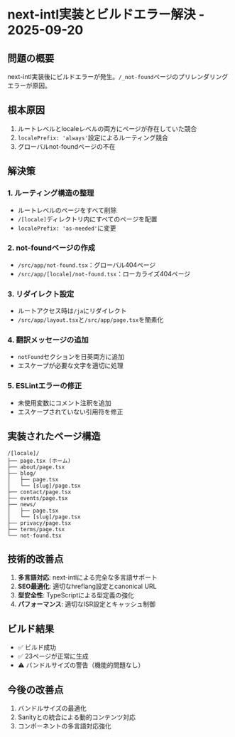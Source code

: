 # next-intl実装とビルドエラー解決 - 2025-09-20

## 問題の概要
next-intl実装後にビルドエラーが発生。`/_not-found`ページのプリレンダリングエラーが原因。

## 根本原因
1. ルートレベルとlocaleレベルの両方にページが存在していた競合
2. `localePrefix: 'always'`設定によるルーティング競合
3. グローバルnot-foundページの不在

## 解決策

### 1. ルーティング構造の整理
- ルートレベルのページをすべて削除
- `/[locale]`ディレクトリ内にすべてのページを配置
- `localePrefix: 'as-needed'`に変更

### 2. not-foundページの作成
- `/src/app/not-found.tsx`：グローバル404ページ
- `/src/app/[locale]/not-found.tsx`：ローカライズ404ページ

### 3. リダイレクト設定
- ルートアクセス時は`/ja`にリダイレクト
- `/src/app/layout.tsx`と`/src/app/page.tsx`を簡素化

### 4. 翻訳メッセージの追加
- `notFound`セクションを日英両方に追加
- エスケープが必要な文字を適切に処理

### 5. ESLintエラーの修正
- 未使用変数にコメント注釈を追加
- エスケープされていない引用符を修正

## 実装されたページ構造
```
/[locale]/
├── page.tsx (ホーム)
├── about/page.tsx
├── blog/
│   ├── page.tsx
│   └── [slug]/page.tsx
├── contact/page.tsx
├── events/page.tsx
├── news/
│   ├── page.tsx
│   └── [slug]/page.tsx
├── privacy/page.tsx
├── terms/page.tsx
└── not-found.tsx
```

## 技術的改善点
1. **多言語対応**: next-intlによる完全な多言語サポート
2. **SEO最適化**: 適切なhreflang設定とcanonical URL
3. **型安全性**: TypeScriptによる型定義の強化
4. **パフォーマンス**: 適切なISR設定とキャッシュ制御

## ビルド結果
- ✅ ビルド成功
- ✅ 23ページが正常に生成
- ⚠️ バンドルサイズの警告（機能的問題なし）

## 今後の改善点
1. バンドルサイズの最適化
2. Sanityとの統合による動的コンテンツ対応
3. コンポーネントの多言語対応強化